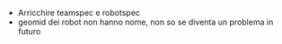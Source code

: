 - Arricchire teamspec e robotspec
- geomid dei robot non hanno nome, non so se diventa un problema in futuro